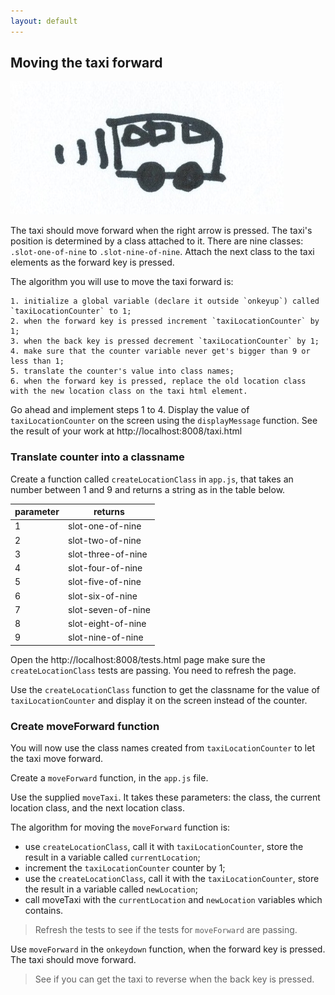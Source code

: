 ```yaml
---
layout: default
---
```


## Moving the taxi forward

![](/img/move-the-taxi.jpg)

The taxi should move forward when the right arrow is pressed. The taxi's position is determined by a class attached to it. There are nine classes: `.slot-one-of-nine` to `.slot-nine-of-nine`. Attach the next class to the taxi elements as the forward key is pressed.

The algorithm you will use to move the taxi forward is:

    1. initialize a global variable (declare it outside `onkeyup`) called `taxiLocationCounter` to 1;
    2. when the forward key is pressed increment `taxiLocationCounter` by 1;
    3. when the back key is pressed decrement `taxiLocationCounter` by 1;
    4. make sure that the counter variable never get's bigger than 9 or less than 1;
    5. translate the counter's value into class names;
    6. when the forward key is pressed, replace the old location class with the new location class on the taxi html element.

Go ahead and implement steps 1 to 4. Display the value of `taxiLocationCounter` on the screen using the `displayMessage` function. See the result of your work at http://localhost:8008/taxi.html

### Translate counter into a classname

Create a function called `createLocationClass` in `app.js`, that takes an number between 1 and 9 and returns a string as in the table below.

parameter  | returns          |
-----------|------------------|
1          | slot-one-of-nine
2          | slot-two-of-nine
3          | slot-three-of-nine
4          | slot-four-of-nine
5          | slot-five-of-nine
6          | slot-six-of-nine
7          | slot-seven-of-nine
8          | slot-eight-of-nine
9          | slot-nine-of-nine

Open the http://localhost:8008/tests.html page make sure the `createLocationClass` tests are passing. You need to refresh the page.

Use the `createLocationClass` function to get the classname for the value of `taxiLocationCounter` and display it on the screen instead of the counter.

### Create moveForward function

You will now use the class names created from `taxiLocationCounter` to let the taxi move forward.

Create a `moveForward` function, in the `app.js` file.

Use the supplied `moveTaxi`. It takes these parameters: the class, the current location class, and the next location class.

The algorithm for moving the `moveForward` function is:

* use `createLocationClass`, call it with `taxiLocationCounter`, store the result in a variable called `currentLocation`;
* increment the `taxiLocationCounter` counter by 1;
* use the `createLocationClass`, call it with the `taxiLocationCounter`, store the result in a variable called `newLocation`;
* call moveTaxi with the `currentLocation` and `newLocation` variables which contains.

> Refresh the tests to see if the tests for `moveForward` are passing.

Use `moveForward` in the `onkeydown` function, when the forward key is pressed. The taxi should move forward.

> See if you can get the taxi to reverse when the back key is pressed.

